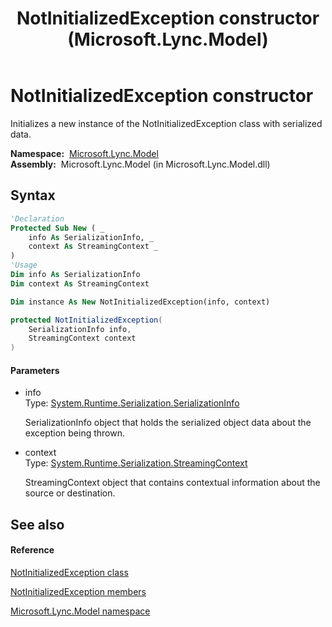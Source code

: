 ﻿---
title: NotInitializedException constructor  (Microsoft.Lync.Model)
TOCTitle: 'NotInitializedException constructor '
ms:assetid: M:Microsoft.Lync.Model.NotInitializedException.#ctor(System.Runtime.Serialization.SerializationInfo,System.Runtime.Serialization.StreamingContext)_DI_3_UC_OCS14MrefLyncWPF
ms:mtpsurl: https://msdn.microsoft.com/en-us/library/microsoft.lync.model.notinitializedexception.notinitializedexception(v=office.15)
ms:contentKeyID: 48601189
ms.date: 07/28/2014
mtps_version: v=office.15
f1_keywords:
- Microsoft.Lync.Model.NotInitializedException.NotInitializedException
dev_langs:
- CSharp
- JScript
- VB
- other
---

# NotInitializedException constructor

Initializes a new instance of the NotInitializedException class with serialized data.

**Namespace:**  [Microsoft.Lync.Model](microsoft-lync-model-namespace_2.md)  
**Assembly:**  Microsoft.Lync.Model (in Microsoft.Lync.Model.dll)

## Syntax

``` vb
'Declaration
Protected Sub New ( _
    info As SerializationInfo, _
    context As StreamingContext _
)
'Usage
Dim info As SerializationInfo
Dim context As StreamingContext

Dim instance As New NotInitializedException(info, context)
```

``` csharp
protected NotInitializedException(
    SerializationInfo info,
    StreamingContext context
)
```

#### Parameters

  - info  
    Type: [System.Runtime.Serialization.SerializationInfo](http://msdn2.microsoft.com/en-us/library/a9b6042e)  
    
    SerializationInfo object that holds the serialized object data about the exception being thrown.

<!-- end list -->

  - context  
    Type: [System.Runtime.Serialization.StreamingContext](http://msdn2.microsoft.com/en-us/library/t16abws5)  
    
    StreamingContext object that contains contextual information about the source or destination.

## See also

#### Reference

[NotInitializedException class](notinitializedexception-class-microsoft-lync-model_2.md)

[NotInitializedException members](notinitializedexception-members-microsoft-lync-model_2.md)

[Microsoft.Lync.Model namespace](microsoft-lync-model-namespace_2.md)

